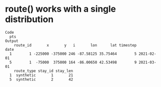 # route() works with a single distribution

    Code
      pts
    Output
        route_id       x       y   i       lon      lat timestep       date
      1        1 -225000 -375000 246 -87.58125 35.75464        5 2021-02-01
      5        1  -75000  375000 164 -86.00650 42.53498        9 2021-03-01
        route_type stay_id stay_len
      1  synthetic       1       21
      5  synthetic       2       42

